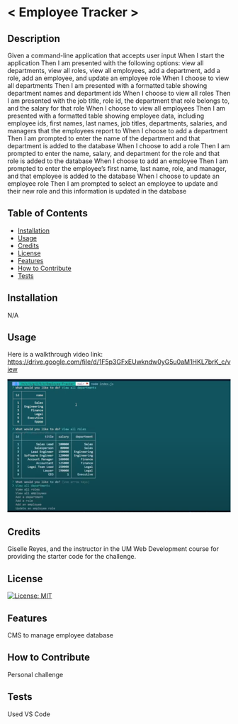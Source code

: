 # < Employee Tracker >

## Description

Given a command-line application that accepts user input
When I start the application
Then I am presented with the following options: view all departments, view all roles, view all employees, add a department, add a role, add an employee, and update an employee role
When I choose to view all departments
Then I am presented with a formatted table showing department names and department ids
When I choose to view all roles
Then I am presented with the job title, role id, the department that role belongs to, and the salary for that role
When I choose to view all employees
Then I am presented with a formatted table showing employee data, including employee ids, first names, last names, job titles, departments, salaries, and managers that the employees report to
When I choose to add a department
Then I am prompted to enter the name of the department and that department is added to the database
When I choose to add a role
Then I am prompted to enter the name, salary, and department for the role and that role is added to the database
When I choose to add an employee
Then I am prompted to enter the employee’s first name, last name, role, and manager, and that employee is added to the database
When I choose to update an employee role
Then I am prompted to select an employee to update and their new role and this information is updated in the database

## Table of Contents

- [Installation](#installation)
- [Usage](#usage)
- [Credits](#credits)
- [License](#license)
- [Features](#features)
- [How to Contribute](#how-to-contribute)
- [Tests](#tests)

## Installation

N/A

## Usage

Here is a walkthrough video link: https://drive.google.com/file/d/1F5p3GFxEUwkndw0yG5u0aM1HKL7brK_c/view 

<img src="./Assets/img/screenshot.png">

## Credits

Giselle Reyes, and the instructor in the UM Web Development course for providing the starter code for the challenge.

## License

[![License: MIT](https://img.shields.io/badge/License-MIT-yellow.svg)](https://opensource.org/licenses/MIT)




## Features

CMS to manage employee database

## How to Contribute

Personal challenge

## Tests

Used VS Code